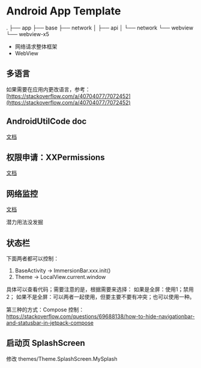 # Android App Template

.
├── app
├── base
├── network
│   ├── api
│   └── network
└── webview
    └── webview-x5


* 网络请求整体框架
* WebView

## 多语言
如果需要在应用内更改语言，参考：[https://stackoverflow.com/a/40704077/7072452](https://stackoverflow.com/a/40704077/7072452)

## AndroidUtilCode doc

[文档](./docs/android_util_code/README.md)

## 权限申请：XXPermissions

[文档](https://github.com/getActivity/XXPermissions)

## 网络监控

[文档](https://github.com/pwittchen/ReactiveNetwork)

潜力用法没发掘

## 状态栏

下面两者都可以控制：
1. BaseActivity -> ImmersionBar.xxx.init()
2. Theme -> LocalView.current.window

具体可以查看代码；需要注意的是，根据需要来选择：
如果是全屏：使用1；禁用2；
如果不是全屏：可以两者一起使用，但要主要不要有冲突；也可以使用一种。

第三种的方式：Compose 控制：https://stackoverflow.com/questions/69688138/how-to-hide-navigationbar-and-statusbar-in-jetpack-compose

## 启动页 SplashScreen

修改 themes/Theme.SplashScreen.MySplash
